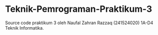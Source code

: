 # Teknik-Pemrograman-Praktikum-3
Source code praktikum 3 oleh Naufal Zahran Razzaq (241524020) 1A-D4 Teknik Informatika.
